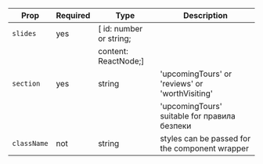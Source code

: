 | Prop        | Required | Type                    | Description                                     |
| ----------- | -------- | ----------------------- | ----------------------------------------------- |
| `slides`    | yes      | [ id: number or string; |                                                 |
|             |          | content: ReactNode;]    |                                                 |
| `section`   | yes      | string                  | 'upcomingTours' or 'reviews' or 'worthVisiting' |
|             |          |                         | 'upcomingTours' suitable for правила безпеки    |
| `className` | not      | string                  | styles can be passed for the component wrapper  |
